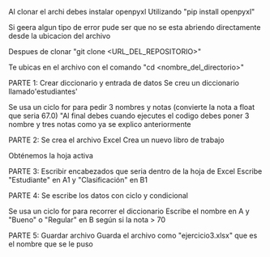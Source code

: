 Al clonar el archi debes instalar openpyxl
Utilizando "pip install openpyxl"

Si geera algun tipo de error pude ser que no se esta abriendo directamente desde la ubicacion del archivo

Despues de clonar "git clone <URL_DEL_REPOSITORIO>"

Te ubicas en el archivo con el comando "cd <nombre_del_directorio>"

PARTE 1: Crear diccionario y entrada de datos
Se creu un diccionario llamado'estudiantes'

Se usa un ciclo for para pedir 3 nombres y notas (convierte la nota a float que seria 67.0) "Al final debes cuando ejecutes el codigo debes poner 3 nombre y tres notas como ya se explico anteriormente

PARTE 2: Se crea el archivo Excel
Crea un nuevo libro de trabajo

Obténemos la hoja activa

PARTE 3: Escribir encabezados que seria dentro de la hoja de Excel
Escribe "Estudiante" en A1 y "Clasificación" en B1

PARTE 4: Se escribe los datos con ciclo y condicional

Se usa un ciclo for para recorrer el diccionario
Escribe el nombre en A y "Bueno" o "Regular" en B según si la nota > 70

PARTE 5: Guardar archivo
Guarda el archivo como "ejercicio3.xlsx" que es el nombre que se le puso